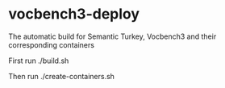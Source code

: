 # vocbench3-deploy
The automatic build for Semantic Turkey, Vocbench3 and their corresponding containers

First run ./build.sh

Then run ./create-containers.sh
